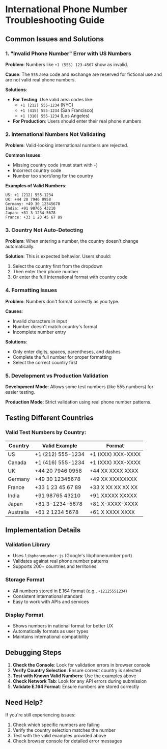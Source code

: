 # International Phone Number Troubleshooting Guide

## Common Issues and Solutions

### 1. **"Invalid Phone Number" Error with US Numbers**

**Problem**: Numbers like `+1 (555) 123-4567` show as invalid.

**Cause**: The `555` area code and exchange are reserved for fictional use and are not valid real phone numbers.

**Solutions**:
- **For Testing**: Use valid area codes like:
  - `+1 (212) 555-1234` (NYC)
  - `+1 (415) 555-1234` (San Francisco)
  - `+1 (310) 555-1234` (Los Angeles)
- **For Production**: Users should enter their real phone numbers

### 2. **International Numbers Not Validating**

**Problem**: Valid-looking international numbers are rejected.

**Common Issues**:
- Missing country code (must start with `+`)
- Incorrect country code
- Number too short/long for the country

**Examples of Valid Numbers**:
```
US: +1 (212) 555-1234
UK: +44 20 7946 0958
Germany: +49 30 12345678
India: +91 98765 43210
Japan: +81 3-1234-5678
France: +33 1 23 45 67 89
```

### 3. **Country Not Auto-Detecting**

**Problem**: When entering a number, the country doesn't change automatically.

**Solution**: This is expected behavior. Users should:
1. Select the country first from the dropdown
2. Then enter their phone number
3. Or enter the full international format with country code

### 4. **Formatting Issues**

**Problem**: Numbers don't format correctly as you type.

**Causes**:
- Invalid characters in input
- Number doesn't match country's format
- Incomplete number entry

**Solutions**:
- Only enter digits, spaces, parentheses, and dashes
- Complete the full number for proper formatting
- Select the correct country first

### 5. **Development vs Production Validation**

**Development Mode**: Allows some test numbers (like 555 numbers) for easier testing.

**Production Mode**: Strict validation using real phone number patterns.

## Testing Different Countries

### Valid Test Numbers by Country:

| Country | Valid Example | Format |
|---------|---------------|---------|
| US | +1 (212) 555-1234 | +1 (XXX) XXX-XXXX |
| Canada | +1 (416) 555-1234 | +1 (XXX) XXX-XXXX |
| UK | +44 20 7946 0958 | +44 XX XXXX XXXX |
| Germany | +49 30 12345678 | +49 XX XXXXXXXX |
| France | +33 1 23 45 67 89 | +33 X XX XX XX XX |
| India | +91 98765 43210 | +91 XXXXX XXXXX |
| Japan | +81 3-1234-5678 | +81 X-XXXX-XXXX |
| Australia | +61 2 1234 5678 | +61 X XXXX XXXX |

## Implementation Details

### Validation Library
- Uses `libphonenumber-js` (Google's libphonenumber port)
- Validates against real phone number patterns
- Supports 200+ countries and territories

### Storage Format
- All numbers stored in E.164 format (e.g., `+12125551234`)
- Consistent international standard
- Easy to work with APIs and services

### Display Format
- Shows numbers in national format for better UX
- Automatically formats as user types
- Maintains international compatibility

## Debugging Steps

1. **Check the Console**: Look for validation errors in browser console
2. **Verify Country Selection**: Ensure correct country is selected
3. **Test with Known Valid Numbers**: Use the examples above
4. **Check Network Tab**: Look for any API errors during submission
5. **Validate E.164 Format**: Ensure numbers are stored correctly

## Need Help?

If you're still experiencing issues:
1. Check which specific numbers are failing
2. Verify the country selection matches the number
3. Test with the valid examples provided above
4. Check browser console for detailed error messages
